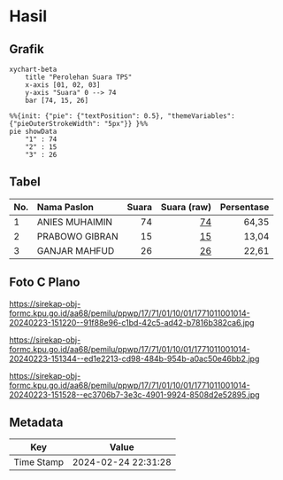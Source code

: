 # Hasil

## Grafik

```mermaid
xychart-beta
    title "Perolehan Suara TPS"
    x-axis [01, 02, 03]
    y-axis "Suara" 0 --> 74
    bar [74, 15, 26]
```

```mermaid
%%{init: {"pie": {"textPosition": 0.5}, "themeVariables": {"pieOuterStrokeWidth": "5px"}} }%%
pie showData
    "1" : 74
    "2" : 15
    "3" : 26
```

## Tabel

| No. | Nama Paslon    | Suara | Suara (raw) | Persentase |
|:--- |:-------------- | -----:| -----------:| ----------:|
| 1   | ANIES MUHAIMIN | 74    | [74][p-1]   | 64,35      |
| 2   | PRABOWO GIBRAN | 15    | [15][p-2]   | 13,04      |
| 3   | GANJAR MAHFUD  | 26    | [26][p-3]   | 22,61      |


[p-1]: https://github.com/gigit-pemilu/pemilu-2024-17-bengkulu/blob/main/pilpres/hitung-suara/sub/17-bengkulu/sub/71-kota-bengkulu/sub/01-selebar/sub/1001-pagar-dewa/sub/014-tps/sub/paslon-1.txt
[p-2]: https://github.com/gigit-pemilu/pemilu-2024-17-bengkulu/blob/main/pilpres/hitung-suara/sub/17-bengkulu/sub/71-kota-bengkulu/sub/01-selebar/sub/1001-pagar-dewa/sub/014-tps/sub/paslon-2.txt
[p-3]: https://github.com/gigit-pemilu/pemilu-2024-17-bengkulu/blob/main/pilpres/hitung-suara/sub/17-bengkulu/sub/71-kota-bengkulu/sub/01-selebar/sub/1001-pagar-dewa/sub/014-tps/sub/paslon-3.txt

## Foto C Plano

https://sirekap-obj-formc.kpu.go.id/aa68/pemilu/ppwp/17/71/01/10/01/1771011001014-20240223-151220--91f88e96-c1bd-42c5-ad42-b7816b382ca6.jpg

https://sirekap-obj-formc.kpu.go.id/aa68/pemilu/ppwp/17/71/01/10/01/1771011001014-20240223-151344--ed1e2213-cd98-484b-954b-a0ac50e46bb2.jpg

https://sirekap-obj-formc.kpu.go.id/aa68/pemilu/ppwp/17/71/01/10/01/1771011001014-20240223-151528--ec3706b7-3e3c-4901-9924-8508d2e52895.jpg


## Metadata

| Key        | Value               |
| ---------- | ------------------- |
| Time Stamp | 2024-02-24 22:31:28 |



